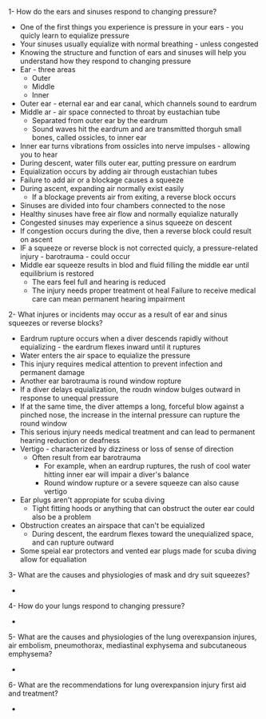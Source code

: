 1- How do the ears and sinuses respond to changing pressure?

- One of the first things you experience is pressure in your ears - you quicly learn to equialize pressure
- Your sinuses usually equialize with normal breathing - unless congested
- Knowing the structure and function of ears and sinuses will help you understand how they respond to changing pressure
- Ear - three areas
    - Outer
    - Middle 
    - Inner
- Outer ear - eternal ear and ear canal, which channels sound to eardrum
- Middle ar - air space connected to throat by eustachian tube
    - Separated from outer ear by the eardrum
    - Sound waves hit the eardrum and are transmitted thorguh small bones, called ossicles, to inner ear
- Inner ear turns vibrations from ossicles into nerve impulses - allowing you to hear
- During descent, water fills outer ear, putting pressure on eardrum
- Equialization occurs by adding air through eustachian tubes
- Failure to add air or a blockage causes a squeeze
- During ascent, expanding air normally exist easily
    - If a blockage prevents air from exiting, a reverse block occurs
- Sinuses are divided into four chambers connected to the nose
- Healthy sinuses have free air flow and normally equialize naturally
- Congested sinuses may experience a sinus squeeze on descent
- If congestion occurs during the dive, then a reverse block could result on ascent
- IF a squeeze or reverse block is not corrected quicly, a pressure-related injury - barotrauma - could occur
- Middle ear squeeze results in blod and fluid filling the middle ear until equilibrium is restored
    - The ears feel full and hearing is reduced
    - The injury needs proper treatment ot heal
    Failure to receive medical care can mean permanent hearing impairment

2- What injures or incidents may occur as a result of ear and sinus squeezes or reverse blocks?

- Eardrum rupture occurs when a diver descends rapidly without equializing - the eardrum flexes inward until it ruptures
- Water enters the air space to equialize the pressure
- This injury requires medical attention to prevent infection and permanent damage
- Another ear barotrauma is round window ropture
- If a diver delays equialization, the roudn window bulges outward in response to unequal pressure
- If at the same time, the diver attemps a long, forceful blow against a pinched nose, the increase in the internal pressure can rupture the round window
- This serious injury needs medical treatment and can lead to permanent hearing reduction or deafness
- Vertigo - characterized by dizziness or loss of sense of direction
    - Often result from ear barotrauma
        - For example, when an eardrup ruptures, the rush of cool water hitting inner ear will impair a diver's balance
        - Round window rupture or a severe squeeze can also cause vertigo
- Ear plugs aren't appropiate for scuba diving
    - Tight fitting hoods or anything that can obstruct the outer ear could also be a problem
- Obstruction creates an airspace that can't be equialized
    - During descent, the eardrum flexes toward the unequialized space, and can rupture outward
- Some speial ear protectors and vented ear plugs made for scuba diving allow for equaliation

3- What are the causes and physiologies of mask and dry suit squeezes?

- 

4- How do your lungs respond to changing pressure?

- 

5- What are the causes and physiologies of the lung overexpansion injures, air embolism, pneumothorax, mediastinal exphysema and subcutaneous emphysema?

- 

6- What are the recommendations for lung overexpansion injury first aid and treatment?

- 